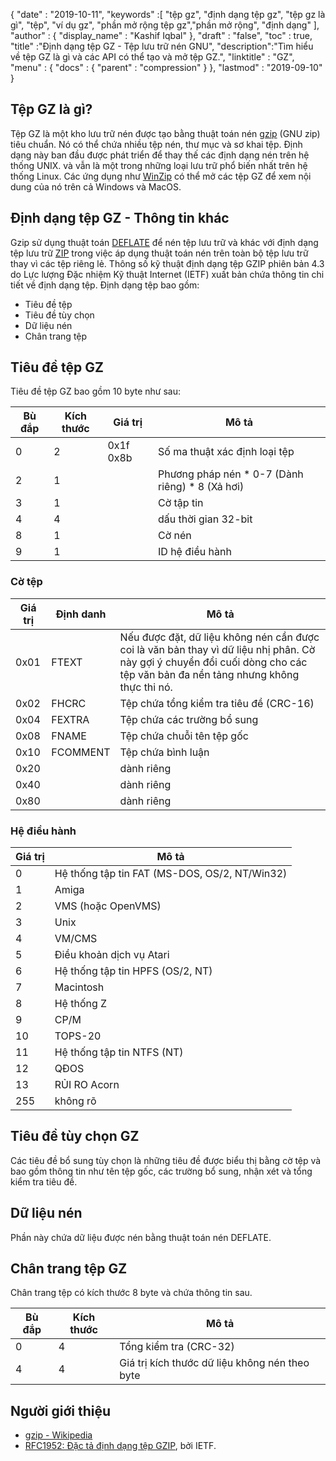 {
  "date" : "2019-10-11",
  "keywords" :[ "tệp gz", "định dạng tệp gz", "tệp gz là gì", "tệp", "ví dụ gz", "phần mở rộng tệp gz","phần mở rộng", "định dạng" ],
  "author" : {
    "display_name" : "Kashif Iqbal"
},
  "draft" : "false",
  "toc" : true,
  "title" :"Định dạng tệp GZ - Tệp lưu trữ nén GNU",
  "description":"Tìm hiểu về tệp GZ là gì và các API có thể tạo và mở tệp GZ.",
  "linktitle" : "GZ",
  "menu" : {
    "docs" : {
      "parent" : "compression"
}
},
  "lastmod" : "2019-09-10"
}

## Tệp GZ là gì?

Tệp GZ là một kho lưu trữ nén được tạo bằng thuật toán nén [gzip](https://en.wikipedia.org/wiki/Gzip) (GNU zip) tiêu chuẩn. Nó có thể chứa nhiều tệp nén, thư mục và sơ khai tệp. Định dạng này ban đầu được phát triển để thay thế các định dạng nén trên hệ thống UNIX. và vẫn là một trong những loại lưu trữ phổ biến nhất trên hệ thống Linux. Các ứng dụng như [WinZip](https://www.winzip.com/en/) có thể mở các tệp GZ để xem nội dung của nó trên cả Windows và MacOS.

## Định dạng tệp GZ - Thông tin khác

Gzip sử dụng thuật toán [DEFLATE](https://en.wikipedia.org/wiki/DEFLATE) để nén tệp lưu trữ và khác với định dạng tệp lưu trữ [ZIP](/vi/compression/zip/) trong việc áp dụng thuật toán nén trên toàn bộ tệp lưu trữ thay vì các tệp riêng lẻ. Thông số kỹ thuật định dạng tệp GZIP phiên bản 4.3 do Lực lượng Đặc nhiệm Kỹ thuật Internet (IETF) xuất bản chứa thông tin chi tiết về định dạng tệp. Định dạng tệp bao gồm:

* Tiêu đề tệp
* Tiêu đề tùy chọn
* Dữ liệu nén
* Chân trang tệp

## Tiêu đề tệp GZ ##

Tiêu đề tệp GZ bao gồm 10 byte như sau:

|Bù đắp|Kích thước|Giá trị|Mô tả
---|---|---|---|
|0|2|0x1f 0x8b|Số ma thuật xác định loại tệp
|2|1| |Phương pháp nén * 0-7 (Dành riêng) * 8 (Xả hơi)
|3|1| |Cờ tập tin
|4|4| |dấu thời gian 32-bit
|8|1| |Cờ nén
|9|1| |ID hệ điều hành

### Cờ tệp ###

|Giá trị|Định danh|Mô tả
---|---|---|
|0x01|FTEXT|Nếu được đặt, dữ liệu không nén cần được coi là văn bản thay vì dữ liệu nhị phân. Cờ này gợi ý chuyển đổi cuối dòng cho các tệp văn bản đa nền tảng nhưng không thực thi nó.
|0x02|FHCRC|Tệp chứa tổng kiểm tra tiêu đề (CRC-16)
|0x04|FEXTRA|Tệp chứa các trường bổ sung
|0x08|FNAME|Tệp chứa chuỗi tên tệp gốc
|0x10|FCOMMENT|Tệp chứa bình luận
|0x20| |dành riêng
|0x40| |dành riêng
|0x80| |dành riêng

### Hệ điều hành ###

|Giá trị|Mô tả
---|---|
|0|Hệ thống tập tin FAT (MS-DOS, OS/2, NT/Win32)
|1|Amiga
|2|VMS (hoặc OpenVMS)
|3|Unix
|4|VM/CMS
|5|Điều khoản dịch vụ Atari
|6|Hệ thống tập tin HPFS (OS/2, NT)
|7|Macintosh
|8|Hệ thống Z
|9|CP/M
|10|TOPS-20
|11|Hệ thống tập tin NTFS (NT)
|12|QĐOS
|13|RỦI RO Acorn
|255|không rõ

## Tiêu đề tùy chọn GZ ##

Các tiêu đề bổ sung tùy chọn là những tiêu đề được biểu thị bằng cờ tệp và bao gồm thông tin như tên tệp gốc, các trường bổ sung, nhận xét và tổng kiểm tra tiêu đề.

## Dữ liệu nén ##

Phần này chứa dữ liệu được nén bằng thuật toán nén DEFLATE.

## Chân trang tệp GZ ##

Chân trang tệp có kích thước 8 byte và chứa thông tin sau.

|Bù đắp|Kích thước|Mô tả
---|---|---|
|0|4|Tổng kiểm tra (CRC-32)
|4|4|Giá trị kích thước dữ liệu không nén theo byte

## Người giới thiệu ##

* [gzip - Wikipedia](https://vi.wikipedia.org/wiki/Gzip)
* [RFC1952: Đặc tả định dạng tệp GZIP](https://datatracker.ietf.org/doc/html/rfc1952), bởi IETF.

